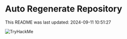 # Auto Regenerate Repository

This README was last updated: 2024-09-11 10:51:27

 ![TryHackMe](https://tryhackme.com/badge/533634)